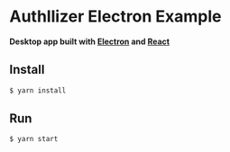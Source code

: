 # Authllizer Electron Example
**Desktop app built with [Electron](https://electronjs.org) and [React](https://reactjs.org)**

## Install
```sh
$ yarn install
```

## Run
```sh
$ yarn start
```
